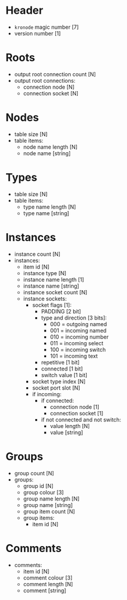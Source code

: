 <!--
Notes:
- N denoted variable byte integers, where fully set bytes (i.e. 11111111) signal an additional byte to be read, byte ordering is little endian
 -->

# Header

- `kronode` magic number [7]
- version number [1]

# Roots

- output root connection count [N]
- output root connections:
    - connection node [N]
    - connection socket [N]

# Nodes

- table size [N]
- table items:
    - node name length [N]
    - node name [string]

# Types

- table size [N]
- table items:
    - type name length [N]
    - type name [string]

# Instances

- instance count [N]
- instances:
    - item id [N]
    - instance type [N]
    - instance name length [1]
    - instance name [string]
    - instance socket count [N]
    - instance sockets:
        - socket flags [1]:
            - PADDING [2 bit]
            - type and direction [3 bits]:
                - 000 = outgoing named
                - 001 = incoming named
                - 010 = incoming number
                - 011 = incoming select
                - 100 = incoming switch
                - 101 = incoming text
            - repetitive [1 bit]
            - connected [1 bit]
            - switch value [1 bit]
        - socket type index [N]
        - socket port slot [N]
        - if incoming:
            - if connected:
                - connection node [1]
                - connection socket [1]
            - if not connected and not switch:
                - value length [N]
                - value [string]

# Groups

- group count [N]
- groups:
    - group id [N]
    - group colour [3]
    - group name length [N]
    - group name [string]
    - group item count [N]
    - group items:
        - item id [N]

# Comments

- comments:
    - item id [N]
    - comment colour [3]
    - comment length [N]
    - comment [string]
